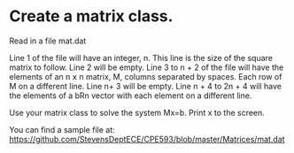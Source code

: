 # Create a matrix class.

Read in a file mat.dat

Line 1 of the file will have an integer, n.  This line is the size of the square matrix to follow.
Line 2 will be empty. 
Line 3 to n + 2 of the file will have the elements of an n 𝗑 n matrix, M, columns separated by spaces. Each row of M on a different line.
Line n+ 3 will be empty.
Line n + 4 to 2n + 4 will have the elements of a bRn vector with each element on a different line.

Use your matrix class to solve the system Mx=b.  Print x to the screen.

You can find a sample file at: https://github.com/StevensDeptECE/CPE593/blob/master/Matrices/mat.dat
